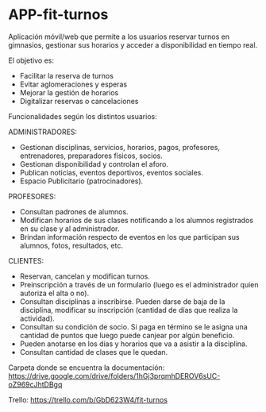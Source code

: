 # APP-fit-turnos
Aplicación móvil/web que permite a los usuarios reservar turnos en gimnasios, gestionar sus horarios y acceder a disponibilidad en tiempo real.

El objetivo es:
- Facilitar la reserva de turnos
- Evitar aglomeraciones y esperas
- Mejorar la gestión de horarios
- Digitalizar reservas o cancelaciones



Funcionalidades según los distintos usuarios:

ADMINISTRADORES:
- Gestionan disciplinas, servicios, horarios, pagos, profesores, entrenadores, preparadores físicos, socios. 
- Gestionan disponibilidad y controlan el aforo.
- Publican noticias, eventos deportivos, eventos sociales.
- Espacio Publicitario (patrocinadores). 


PROFESORES: 
- Consultan padrones de alumnos.
- Modifican horarios de sus clases notificando a los alumnos registrados en su clase y al administrador.
- Brindan información respecto de eventos en los que participan sus alumnos, fotos, resultados, etc.


CLIENTES: 
- Reservan, cancelan y modifican turnos.
- Preinscripción a través de un formulario (luego es el administrador quien autoriza el alta o no).
- Consultan disciplinas a inscribirse. Pueden darse de baja de la disciplina, modificar su inscripción (cantidad de días que realiza la actividad). 
- Consultan su condición de socio. Si paga en término se le asigna una cantidad de puntos que luego puede canjear por algún beneficio. 
- Pueden anotarse en los días y horarios que va a asistir a la disciplina.
- Consultan cantidad de clases que le quedan. 




Carpeta donde se encuentra la documentación:
https://drive.google.com/drive/folders/1hGj3prqmhDEROV6sUC-oZ969cJhtDBgq

Trello:
https://trello.com/b/GbD623W4/fit-turnos

